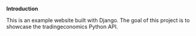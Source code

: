 
**Introduction**

This is an example website built with Django. The goal of this project is to showcase the tradingeconomics Python API.







